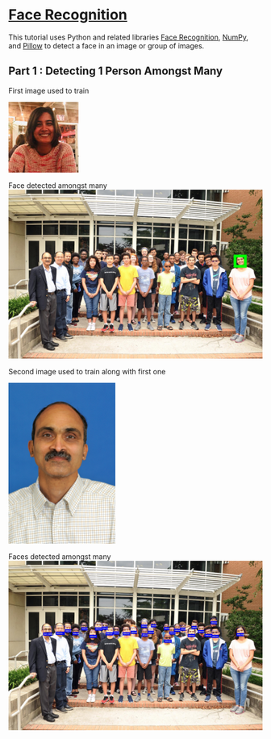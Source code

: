 # [Face Recognition](https://www.nehaniphadkar.in/FacialRecognitionWithCode/facerecognition/)

This tutorial uses Python and related libraries [Face Recognition](https://github.com/ageitgey/face_recognition), [NumPy](https://numpy.org/), and [Pillow](https://pillow.readthedocs.io/en/stable/) to detect a face in an image or group of images.

## Part 1 : Detecting 1 Person Amongst Many

First image used to train

![Known image of Me(Neha)](./profile.jpg)

Face detected amongst many
![Face Recognized using Python and Face_Recognition Library](./result.jpg)


Second image used to train along with first one

![Known image of Dr. Ravi Mukkamal](./ravi.png)

Faces detected amongst many
![Face Recognized using Python and Face_Recognition Library](./result_neha_ravim.jpg)
